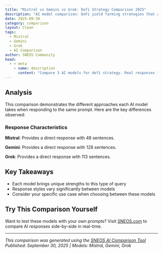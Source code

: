 ```yaml
---
title: "Mistral vs Gemini vs Grok: Defi Strategy Comparison 2025"
description: "AI model comparison: DeFi yield farming strategies that aren't scams - maximize returns safely..."
date: 2025-09-30
category: comparison
layout: Clean
tags:
  - Mistral
  - Gemini
  - Grok
  - AI Comparison
author: SNEOS Community
head:
  - - meta
    - name: description
      content: "Compare 3 AI models for defi strategy. Real responses from Mistral, Gemini, Grok with detailed analysis."
---
```


<ChatComparison
  title="Mistral vs Gemini vs Grok: Defi Strategy Comparison 2025"
  prompt="DeFi yield farming strategies that aren't scams - maximize returns safely"
  :responses='{
    "Mistral": "DeFi (Decentralized Finance) yield farming can be a lucrative way to maximize returns, but it\u0027s crucial to approach it with caution to avoid scams. Here are some strategies and platforms that are generally considered safer, along with tips to help you maximize returns:\n\n### 1. **Established Platforms**\n- **Uniswap**: One of the most trusted and widely used decentralized exchanges. You can provide liquidity and earn fees.\n- **Aave**: A leading lending and borrowing protocol where you can earn interest by lending assets.\n- **Compound**: Another major lending protocol that allows you to earn interest on your deposits.\n- **Curve**: A stablecoin exchange that offers high yields for providing liquidity.\n- **Yearn.finance**: Aggregates various yield farming opportunities to optimize returns.\n\n### 2. **Diversification**\n- **Spread Your Risk**: Don\u0027t put all your assets into one protocol. Diversify across multiple platforms to mitigate risk.\n- **Stablecoins**: Consider farming with stablecoins to reduce the risk of price volatility.\n\n### 3. **Liquidity Pools**\n- **Stablecoin Pools**: These pools often offer lower risk and more stable returns. Examples include USDC/USDT pools on Curve.\n- **High-Yield Pools**: Be cautious with high-yield pools, as they often come with higher risk. Ensure the pool is well-audited and has a strong community backing.\n\n### 4. **Lending and Borrowing**\n- **Overcollateralized Loans**: Use platforms like Aave or Compound to lend assets and earn interest. Ensure you understand the risks associated with borrowing.\n- **Flash Loans**: Advanced users can utilize flash loans for arbitrage opportunities, but this requires a deep understanding of the market.\n\n### 5. **Yield Aggregators**\n- **Yearn.finance**: Automatically moves your assets to the highest-yielding pools.\n- **Harvest.finance**: Another yield aggregator that optimizes returns across multiple platforms.\n\n### 6. **Staking**\n- **Proof-of-Stake (PoS) Networks**: Stake assets on networks like Ethereum 2.0, Cardano, or Polkadot to earn rewards.\n- **Liquid Staking**: Platforms like Lido allow you to stake assets and still have liquidity.\n\n### 7. **Insurance and Security**\n- **Insurance Protocols**: Consider using insurance protocols like Nexus Mutual or Armor to protect your assets.\n- **Audits**: Ensure the protocols you use have been audited by reputable firms.\n- **Community and Reputation**: Look for platforms with a strong community and good reputation.\n\n### 8. **Monitoring and Adjustments**\n- **Regular Monitoring**: Keep an eye on your investments and be ready to adjust your strategy based on market conditions.\n- **Gas Fees**: Be mindful of gas fees, especially on Ethereum. Consider using Layer 2 solutions or other blockchains with lower fees.\n\n### 9. **Education and Research**\n- **Stay Informed**: Keep up with the latest developments in DeFi. Follow reputable sources and participate in community discussions.\n- **Due Diligence**: Always conduct thorough research before investing in any new protocol or strategy.\n\n### 10. **Risk Management**\n- **Set Stop-Loss Orders**: Use tools that allow you to set stop-loss orders to minimize potential losses.\n- **Emergency Fund**: Keep a portion of your assets in a stable, low-risk investment to cover unexpected expenses.\n\n### Conclusion\nMaximizing returns in DeFi yield farming requires a balanced approach that combines risk management, diversification, and continuous education. Stick to well-established platforms, use insurance protocols, and stay informed to navigate the complexities of DeFi safely.",
    "Gemini": "Okay, let\u0027s delve into DeFi yield farming strategies that aim to maximize returns while minimizing the risk of scams and exploits.  This is a constantly evolving landscape, so remember to do your own thorough research before participating in any strategy.  There\u0027s *always* inherent risk.\n\n**Key Principles for Safer Yield Farming:**\n\n*   **DYOR (Do Your Own Research):** This is paramount. Don\u0027t blindly follow advice. Understand the underlying protocols, tokens, and smart contracts. Read the whitepapers, audit reports, and community discussions.\n*   **Start Small:** Never put in more capital than you can afford to lose. Test the waters with a small amount before committing larger sums.\n*   **Audit Reports:**  Check for independent security audits by reputable firms (e.g., CertiK, Trail of Bits, Quantstamp, PeckShield).  While audits don\u0027t guarantee safety, they significantly reduce the risk of vulnerabilities.\n*   **Team and Community:** Research the team behind the project. Are they transparent? Do they have a history of delivering on their promises? Is there an active and engaged community? A strong community can help identify and address issues quickly.\n*   **Impermanent Loss (IL):** Understand Impermanent Loss if you\u0027re providing liquidity to AMMs (Automated Market Makers).  IL happens when the price ratio of the tokens you\u0027ve provided changes, resulting in a lower USD value than if you\u0027d simply held the tokens.\n*   **Rug Pulls:** Be wary of new, unaudited projects promising extremely high APYs.  These are often designed to lure investors and then disappear with the funds.\n*   **Smart Contract Risk:** Smart contracts can have bugs or vulnerabilities that can be exploited.  Even audited contracts are not 100% immune.\n*   **Platform Risk:** The platform itself could be vulnerable to hacks or exploits.\n*   **Regulatory Risk:** DeFi regulations are still evolving.  Changes in regulations could impact the legality or viability of certain projects.\n*   **Diversification:** Don\u0027t put all your eggs in one basket. Spread your capital across multiple reputable projects.\n*   **Security Best Practices:** Use a hardware wallet (e.g., Ledger, Trezor) to store your private keys.  Enable 2FA (Two-Factor Authentication) on all your accounts. Be cautious of phishing scams.\n*   **Gas Fees:** Ethereum gas fees can be significant, especially during periods of high network congestion. Consider using Layer-2 solutions (e.g., Arbitrum, Optimism, Polygon) to reduce gas costs.\n\n**Yield Farming Strategies (With Safety Considerations):**\n\n1.  **Stablecoin Farming on Established Platforms:**\n\n    *   **Description:**  Providing liquidity to stablecoin pools (e.g., USDC/USDT, DAI/USDC) on reputable AMMs like Curve Finance, Balancer, or Beefy Finance.  Stablecoins are designed to maintain a stable value (usually pegged to the US dollar), reducing the risk of impermanent loss.\n    *   **Platforms:** Curve Finance, Balancer, Beefy Finance, Convex Finance\n    *   **Risks:**\n        *   **Smart Contract Risk:**  Still present, but lower with well-established, audited protocols.\n        *   **De-pegging:** Stablecoins can lose their peg to the dollar, leading to losses.  (e.g., look at what happened to UST)\n        *   **Platform Risk:**  Potential exploits or hacks of the platform itself.\n        *   **Regulatory Risk:**  Regulation targeting stablecoins.\n    *   **Safety Considerations:**\n        *   Stick to stablecoins with a proven track record and strong backing.\n        *   Choose platforms with a long history, large TVL (Total Value Locked), and frequent security audits.\n        *   Monitor the stability of the stablecoins in the pool.\n        *   Understand the platform\u0027s governance and tokenomics.\n\n2.  **Farming on Layer-2 Solutions:**\n\n    *   **Description:** Utilizing Layer-2 scaling solutions (e.g., Arbitrum, Optimism, Polygon) to reduce transaction costs and increase efficiency.  Many DeFi protocols are now available on Layer-2.\n    *   **Platforms:**  Aave (Polygon), Curve (Polygon), QuickSwap (Polygon), SushiSwap (Arbitrum, Polygon), Beefy Finance(Polygon)\n    *   **Risks:**\n        *   **Bridging Risk:**  Moving assets between Layer-1 (Ethereum mainnet) and Layer-2 involves bridging, which can have its own security risks (e.g., bridge hacks).\n        *   **Layer-2 Maturity:**  Layer-2 solutions are still relatively new and evolving, so they may be more prone to bugs or vulnerabilities than established Layer-1 protocols.\n        *   **Liquidity Fragmentation:** Liquidity is spread across multiple Layer-2s, which can reduce the efficiency of trading and yield farming.\n    *   **Safety Considerations:**\n        *   Use reputable bridges with a strong security track record.\n        *   Choose Layer-2 solutions that have been thoroughly tested and audited.\n        *   Be aware of the liquidity depth on the Layer-2 platform.\n\n3.  **Blue-Chip Lending and Borrowing:**\n\n    *   **Description:**  Lending your crypto assets (e.g., ETH, BTC, stablecoins) on established lending platforms like Aave or Compound. You earn interest on your deposits, and borrowers can use your assets as collateral.\n    *   **Platforms:** Aave, Compound\n    *   **Risks:**\n        *   **Smart Contract Risk:**  Vulnerabilities in the lending protocol\u0027s smart contracts.\n        *   **Liquidation Risk:**  If you borrow assets and your collateral value drops below a certain threshold, your collateral can be liquidated.\n        *   **Utilization Rate Risk:** The interest rates you earn can fluctuate based on the utilization rate of the lending pool.\n    *   **Safety Considerations:**\n        *   Choose lending platforms with a long history, strong security audits, and a robust risk management system.\n        *   Understand the liquidation thresholds and collateral requirements.\n        *   Don\u0027t borrow more than you can afford to repay.\n        *   Monitor the utilization rate of the lending pool.\n\n4.  **Vaults and Aggregators:**\n\n    *   **Description:**  Using yield aggregators like Beefy Finance or Yearn Finance. These platforms automatically optimize your yield farming strategies by moving your assets between different pools to maximize returns. They also often compound your rewards automatically.\n    *   **Platforms:** Beefy Finance, Yearn Finance\n    *   **Risks:**\n        *   **Smart Contract Risk:**  The aggregator\u0027s smart contracts could have vulnerabilities.\n        *   **Strategy Risk:**  The aggregator\u0027s strategies might not always be optimal or could be exposed to unforeseen risks.\n        *   **Complexity:**  It can be difficult to understand the underlying strategies that the aggregator is using.\n    *   **Safety Considerations:**\n        *   Choose aggregators with a strong track record, frequent security audits, and a transparent governance process.\n        *   Understand the types of strategies that the aggregator uses.\n        *   Monitor the performance of the aggregator.\n\n5.  **Staking Native Tokens of Established Protocols:**\n\n    *   **Description:** Staking the native token of a well-established DeFi protocol (e.g., staking CRV on Curve, BAL on Balancer).  Staking can provide you with voting rights in the protocol\u0027s governance and a share of the protocol\u0027s revenue.\n    *   **Platforms:** Curve Finance, Balancer, Lido, Rocketpool.\n    *   **Risks:**\n        *   **Smart Contract Risk:**  The staking contract could have vulnerabilities.\n        *   **Token Price Risk:**  The value of the native token can fluctuate, which can impact your overall returns.\n        *   **Lock-up Periods:**  Staking often requires you to lock up your tokens for a certain period of time, which can limit your flexibility.\n    *   **Safety Considerations:**\n        *   Choose protocols with a strong track record, frequent security audits, and a transparent governance process.\n        *   Understand the staking terms and conditions.\n        *   Be aware of the potential price volatility of the native token.\n\n**Strategies to AVOID (High Risk of Scams):**\n\n*   **Projects with Extremely High APYs (Too Good to Be True):**  Be extremely cautious of projects offering unsustainable APYs.  These are often Ponzi schemes or rug pulls.\n*   **Unaudited Smart Contracts:**  Avoid projects with unaudited smart contracts, especially if they are new or complex.\n*   **Anonymous Teams:**  Be wary of projects with anonymous or pseudonymous teams.  Transparency is essential for trust.\n*   **Lack of Community:**  A project with little to no community engagement is a red flag.\n*   **Projects Pushing Heavy Marketing:** Avoid projects that seem to focus more on marketing than on building a solid product.\n*   **\u0022Forked\u0022 Projects with Minimal Changes:** Be careful of projects that are simply forks of existing protocols with minimal or no improvements.\n*   **Projects Promising Guaranteed Returns:** No DeFi project can guarantee returns. All investments involve risk.\n\n**Tools for Research and Due Diligence:**\n\n*   **CoinGecko/CoinMarketCap:** For basic token information, market cap, and price charts.\n*   **DeFiLlama:** For tracking TVL (Total Value Locked) across different DeFi protocols and chains.\n*   **Etherscan/Polygonscan/Arbiscan/Optimistic Etherscan (and other blockchain explorers):** For inspecting smart contracts, transaction history, and token holders.\n*   **Messari:** For in-depth research reports and analytics on crypto assets and protocols.\n*   **Nansen/Glassnode:** For on-chain analytics and insights. (Paid)\n*   **RugDoc.io:**  A community-driven platform that attempts to assess the risk of DeFi projects (use with caution, DYOR).\n*   **Twitter:** Follow reputable DeFi analysts, security experts, and project teams to stay informed.\n*   **Discord/Telegram:** Join the project\u0027s community channels to ask questions and get updates.\n\n**Important Reminders:**\n\n*   **Risk Tolerance:**  Assess your own risk tolerance before participating in DeFi.\n*   **Constant Learning:**  DeFi is a rapidly evolving space. Stay informed about the latest developments and risks.\n*   **Take Profits:**  Don\u0027t get greedy. Take profits along the way to protect your gains.\n\nBy following these principles and conducting thorough research, you can significantly reduce your risk of scams and exploits in DeFi yield farming. However, remember that no strategy is completely risk-free. Always be cautious and only invest what you can afford to lose. Good luck!\n",
    "Grok": "Yield farming in DeFi (Decentralized Finance) can be a lucrative way to earn returns on your crypto assets, but it comes with significant risks, including scams, rug pulls, impermanent loss, and smart contract vulnerabilities. To maximize returns safely, you need to focus on well-established protocols, understand the risks, and apply strategies that prioritize security and sustainability. Below are some yield farming strategies that aim to minimize the likelihood of falling into scams while optimizing returns:\n\n---\n\n### **1. Stick to Reputable and Audited Protocols**\n- **Why it\u2019s safe:** Established protocols like Aave, Compound, Curve Finance, and Uniswap have a track record of security, transparency, and frequent smart contract audits by reputable firms (e.g., Certik, Trail of Bits, OpenZeppelin).\n- **Strategy:** Provide liquidity to stable, high-volume pools on these platforms. For instance:\n  - Supply stablecoins (like USDC, DAI, or USDT) to lending protocols like Aave or Compound to earn interest.\n  - Add liquidity to stablecoin pairs on Curve Finance (e.g., 3CRV pool with USDT/USDC/DAI) to earn low-risk yields with minimal impermanent loss.\n- **Maximize Returns:** Stake the reward tokens (e.g., AAVE, COMP) in their respective governance systems or farm them in secondary pools for additional yield.\n\n**Safety Tip:** Always check if the protocol has been audited and review the audit reports. Avoid new or unaudited projects promising unrealistically high APYs (e.g., 10,000%\u002B).\n\n---\n\n### **2. Focus on Stablecoin Yield Farming**\n- **Why it\u2019s safe:** Stablecoin pools reduce the risk of impermanent loss because their value is pegged to fiat (e.g., USD). This avoids the price volatility associated with farming altcoin pairs.\n- **Strategy:** Use platforms like Curve Finance, Balancer, or PancakeSwap (on Binance Smart Chain for lower fees) to provide liquidity to stablecoin pairs.\n  - Look for pools with high trading volume and low slippage to ensure consistent fees.\n  - Reinvest rewards (often paid in governance tokens) into stablecoin pools or swap them for more stablecoins to compound returns.\n- **Maximize Returns:** Use protocols with incentivized stablecoin pools, such as those offering additional token rewards for liquidity providers.\n- **Safety Tip:** Beware of stablecoins with questionable backing (e.g., some algorithmic stablecoins that have collapsed). Stick to proven ones like USDC or DAI.\n\n---\n\n### **3. Single-Asset Staking in Blue-Chip Protocols**\n- **Why it\u2019s safe:** Single-asset staking eliminates the risk of impermanent loss since you\u2019re not pairing assets in a liquidity pool. Blue-chip DeFi tokens like ETH, BTC (via Wrapped BTC), or stables have lower volatility or systemic risk.\n- **Strategy:** Stake assets in protocols like Lido Finance (for liquid staking of ETH), Rocket Pool (decentralized ETH staking), or Aave (for lending single assets).\n  - For example, stake ETH on Lido to receive stETH (a liquid representation of staked ETH) and earn staking rewards while maintaining flexibility to trade or use stETH in other DeFi protocols.\n- **Maximize Returns:** Use your staked tokens (like stETH) as collateral to borrow stablecoins on Aave or Compound, then reinvest those stablecoins into other low-risk yield opportunities.\n- **Safety Tip:** Research the protocol\u2019s liquidation risks and ensure you\u2019re comfortable with over-collateralization requirements if borrowing.\n\n---\n\n### **4. Diversify Across Multiple Protocols**\n- **Why it\u2019s safe:** Spreading your funds across multiple trusted protocols reduces the impact of a single protocol\u2019s failure (e.g., a hack or exploit).\n- **Strategy:** Allocate your capital across different platforms and strategies, such as:\n  - 40% in stablecoin lending on Aave or Compound.\n  - 30% in stablecoin liquidity pools on Curve or Uniswap.\n  - 20% in ETH staking via Lido or Rocket Pool.\n  - 10% in low-risk altcoin pools with high volume (if you\u2019re willing to take some risk).\n- **Maximize Returns:** Reinvest or compound rewards regularly to take advantage of exponential growth.\n- **Safety Tip:** Avoid overexposure to a single protocol, even if it\u2019s reputable. Keep track of Total Value Locked (TVL) and community sentiment as indicators of protocol health.\n\n---\n\n### **5. Use Layer 2 Solutions for Lower Fees**\n- **Why it\u2019s safe:** High gas fees on Ethereum can eat into your returns or make yield farming unprofitable. Layer 2 solutions like Arbitrum, Optimism, or Polygon offer lower transaction costs while maintaining security through Ethereum\u2019s base layer.\n- **Strategy:** Farm on Layer 2 protocols such as:\n  - Aave or Curve on Arbitrum/Optimism for stablecoin yields.\n  - Quickswap or SushiSwap on Polygon for liquidity farming.\n- **Maximize Returns:** Lower fees mean you can compound rewards more frequently without losing a significant portion to gas costs.\n- **Safety Tip:** Bridge assets using official bridges (e.g., Arbitrum Bridge, Polygon Bridge) to avoid scams or third-party bridges with security flaws.\n\n---\n\n### **6. Avoid Impermanent Loss with Correlated Asset Pairs**\n- **Why it\u2019s safe:** Impermanent loss occurs when the price of paired assets in a liquidity pool diverges. Farming with highly correlated assets (e.g., WBTC and renBTC) minimizes this risk.\n- **Strategy:** Provide liquidity to pools with assets that track each other closely, such as wrapped versions of the same asset or stablecoin pairs.\n  - On Uniswap or SushiSwap, look for pools like WBTC/renBTC or USDC/DAI.\n  - On Curve, use their specialized AMM for low-slippage, correlated asset pools.\n- **Maximize Returns:** Choose pools with high trading volume to earn more fees and look for additional token incentives.\n- **Safety Tip:** Be aware that even correlated assets can diverge during extreme market conditions.\n\n---\n\n### **7. Leverage Yield Aggregators for Automated Optimization**\n- **Why it\u2019s safe:** Yield aggregators like Yearn Finance, Harvest Finance, or Beefy Finance automate the process of finding the best yields across protocols, often with a focus on security and trusted integrations.\n- **Strategy:** Deposit your assets into a yield aggregator vault, which will automatically move funds to the highest-yielding opportunities (e.g., lending on Aave, farming on Curve).\n  - Yearn Finance, for instance, offers \u201CyVaults\u201D for stablecoins and ETH with competitive APYs.\n- **Maximize Returns:** Aggregators often compound rewards automatically, maximizing your returns without manual intervention.\n- **Safety Tip:** Stick to well-established aggregators with a history of security. Check for audits and TVL as indicators of trustworthiness.\n\n---\n\n### **Key Risk Mitigation Tips**\n1. **Do Your Own Research (DYOR):**\n   - Investigate the team behind the protocol, their track record, and community feedback.\n   - Avoid projects with anonymous teams or locked liquidity (common in rug pulls).\n   - Check platforms like DeFiLlama for TVL and protocol health metrics.\n\n2. **Start Small:**\n   - Test new strategies or protocols with a small amount of capital to minimize potential losses.\n   - Only scale up once you\u2019re confident in the platform\u2019s reliability.\n\n3. **Secure Your Funds:**\n   - Use a hardware wallet (e.g., Ledger, Trezor) for storing large amounts of crypto.\n   - Be cautious of phishing sites and fake front-ends; always double-check URLs and use bookmarks.\n   - Revoke token approvals after using a protocol (via tools like revoke.cash) to prevent unauthorized access.\n\n4. **Monitor Impermanent Loss and Fees:**\n   - Use tools like Impermanent Loss calculators (e.g., on DeFi platforms or third-party sites) to estimate potential losses.\n   - Factor in gas fees and reward token price volatility when calculating net returns.\n\n5. **Stay Updated on Protocol Risks:**\n   - Follow DeFi news on Twitter, Discord, or platforms like RugDoc for alerts on exploits or vulnerabilities.\n   - Be cautious during high market volatility, as it can amplify risks like liquidations or impermanent loss.\n\n---\n\n### **Example Safe Yield Farming Plan**\n- **Capital Allocation:** $10,000\n  - $4,000 in stablecoin lending on Aave (USDC, earning ~2-5% APY).\n  - $3,000 in Curve 3CRV pool (stablecoin LP, earning ~3-7% APY plus CRV rewards).\n  - $2,000 in ETH staking on Lido (earning ~4-5% APY as stETH).\n  - $1,000 in a yield aggregator vault on Yearn Finance (stablecoin vault, earning ~5-8% APY).\n- **Routine:** Reinvest rewards monthly or use auto-compounding where available. Monitor gas fees and adjust allocations if one strategy underperforms.\n- **Expected Yield:** 4-7% APY overall, depending on market conditions and reward token prices.\n- **Risks Mitigated:** Diversified across protocols, focused on stable assets, minimal impermanent loss exposure.\n\n---\n\n### **What to Avoid**\n- **High-Risk Pools with Unknown Tokens:** Avoid pools with new or obscure tokens, as they\u2019re often used in rug pulls or pump-and-dump schemes.\n- **Overleveraging:** Borrowing too much to farm can lead to liquidation during market downturns.\n- **Unrealistic APYs:** If a yield seems too good to be true (e.g., 1,000% APY), it\u2019s likely unsustainable or a scam.\n- **Unaudited or New Protocols:** Stick to platforms with a proven track record and transparent operations.\n\n---\n\nBy focusing on established protocols, minimizing risks like impermanent loss, and using secure practices,"
  }'
  published-date="11:10"
/>

## Analysis

This comparison demonstrates the different approaches each AI model takes when responding to the same prompt. Here are the key differences observed:

### Response Characteristics

**Mistral**: Provides a direct response with 48 sentences. 

**Gemini**: Provides a direct response with 128 sentences. 

**Grok**: Provides a direct response with 113 sentences. 

## Key Takeaways

- Each model brings unique strengths to this type of query
- Response styles vary significantly between models
- Consider your specific use case when choosing between these models

## Try This Comparison Yourself

Want to test these models with your own prompts? Visit [SNEOS.com](https://sneos.com) to compare AI responses side-by-side in real-time.

---

*This comparison was generated using the [SNEOS AI Comparison Tool](https://sneos.com)*
*Published: September 30, 2025 | Models: Mistral, Gemini, Grok*
